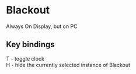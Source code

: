# Blackout
Always On Display, but on PC

Key bindings<br>
------------
T - toggle clock<br>
H - hide the currently selected instance of Blackout

